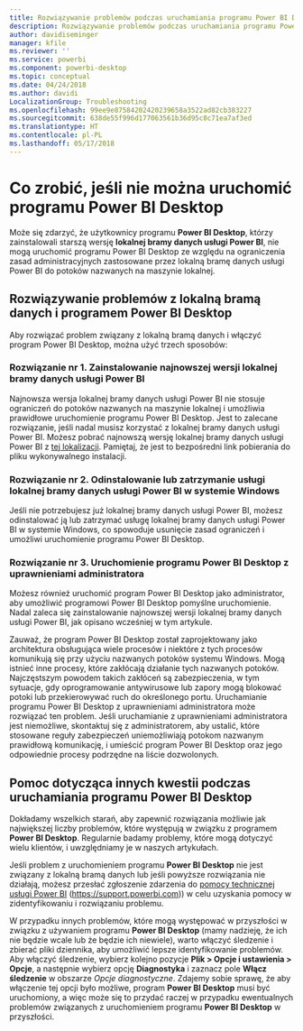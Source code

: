 ```yaml
---
title: Rozwiązywanie problemów podczas uruchamiania programu Power BI Desktop
description: Rozwiązywanie problemów podczas uruchamiania programu Power BI Desktop
author: davidiseminger
manager: kfile
ms.reviewer: ''
ms.service: powerbi
ms.component: powerbi-desktop
ms.topic: conceptual
ms.date: 04/24/2018
ms.author: davidi
LocalizationGroup: Troubleshooting
ms.openlocfilehash: 99ee9e87584202420239658a3522ad82cb383227
ms.sourcegitcommit: 638de55f996d177063561b36d95c8c71ea7af3ed
ms.translationtype: HT
ms.contentlocale: pl-PL
ms.lasthandoff: 05/17/2018
---
```

# <a name="resolve-issues-when-power-bi-desktop-will-not-launch"></a>Co zrobić, jeśli nie można uruchomić programu Power BI Desktop
Może się zdarzyć, że użytkownicy programu **Power BI Desktop**, którzy zainstalowali starszą wersję **lokalnej bramy danych usługi Power BI**, nie mogą uruchomić programu Power BI Desktop ze względu na ograniczenia zasad administracyjnych zastosowane przez lokalną bramę danych usługi Power BI do potoków nazwanych na maszynie lokalnej. 

## <a name="resolve-issues-with-the-on-premises-data-gateway-and-power-bi-desktop"></a>Rozwiązywanie problemów z lokalną bramą danych i programem Power BI Desktop
Aby rozwiązać problem związany z lokalną bramą danych i włączyć program Power BI Desktop, można użyć trzech sposobów:

### <a name="resolution-1-install-the-latest-version-of-power-bi-on-premises-data-gateway"></a>Rozwiązanie nr 1. Zainstalowanie najnowszej wersji lokalnej bramy danych usługi Power BI
Najnowsza wersja lokalnej bramy danych usługi Power BI nie stosuje ograniczeń do potoków nazwanych na maszynie lokalnej i umożliwia prawidłowe uruchomienie programu Power BI Desktop. Jest to zalecane rozwiązanie, jeśli nadal musisz korzystać z lokalnej bramy danych usługi Power BI. Możesz pobrać najnowszą wersję lokalnej bramy danych usługi Power BI z [tej lokalizacji](https://go.microsoft.com/fwlink/?LinkId=698863). Pamiętaj, że jest to bezpośredni link pobierania do pliku wykonywalnego instalacji.

### <a name="resolution-2-uninstall-or-stop-the-power-bi-on-premises-data-gateway-windows-service"></a>Rozwiązanie nr 2. Odinstalowanie lub zatrzymanie usługi lokalnej bramy danych usługi Power BI w systemie Windows
Jeśli nie potrzebujesz już lokalnej bramy danych usługi Power BI, możesz odinstalować ją lub zatrzymać usługę lokalnej bramy danych usługi Power BI w systemie Windows, co spowoduje usunięcie zasad ograniczeń i umożliwi uruchomienie programu Power BI Desktop.

### <a name="resolution-3-run-power-bi-desktop-with-administrator-privilege"></a>Rozwiązanie nr 3. Uruchomienie programu Power BI Desktop z uprawnieniami administratora
Możesz również uruchomić program Power BI Desktop jako administrator, aby umożliwić programowi Power BI Desktop pomyślne uruchomienie. Nadal zaleca się zainstalowanie najnowszej wersji lokalnej bramy danych usługi Power BI, jak opisano wcześniej w tym artykule.

Zauważ, że program Power BI Desktop został zaprojektowany jako architektura obsługująca wiele procesów i niektóre z tych procesów komunikują się przy użyciu nazwanych potoków systemu Windows. Mogą istnieć inne procesy, które zakłócają działanie tych nazwanych potoków. Najczęstszym powodem takich zakłóceń są zabezpieczenia, w tym sytuacje, gdy oprogramowanie antywirusowe lub zapory mogą blokować potoki lub przekierowywać ruch do określonego portu. Uruchamianie programu Power BI Desktop z uprawnieniami administratora może rozwiązać ten problem. Jeśli uruchamianie z uprawnieniami administratora jest niemożliwe, skontaktuj się z administratorem, aby ustalić, które stosowane reguły zabezpieczeń uniemożliwiają potokom nazwanym prawidłową komunikację, i umieścić program Power BI Desktop oraz jego odpowiednie procesy podrzędne na liście dozwolonych.

## <a name="help-with-other-issues-when-launching-power-bi-desktop"></a>Pomoc dotycząca innych kwestii podczas uruchamiania programu Power BI Desktop
Dokładamy wszelkich starań, aby zapewnić rozwiązania możliwie jak największej liczby problemów, które występują w związku z programem **Power BI Desktop**. Regularnie badamy problemy, które mogą dotyczyć wielu klientów, i uwzględniamy je w naszych artykułach.

Jeśli problem z uruchomieniem programu **Power BI Desktop** nie jest związany z lokalną bramą danych lub jeśli powyższe rozwiązania nie działają, możesz przesłać zgłoszenie zdarzenia do [pomocy technicznej usługi Power BI](https://support.powerbi.com) (https://support.powerbi.com)) w celu uzyskania pomocy w zidentyfikowaniu i rozwiązaniu problemu.

W przypadku innych problemów, które mogą występować w przyszłości w związku z używaniem programu **Power BI Desktop** (mamy nadzieję, że ich nie będzie wcale lub że będzie ich niewiele), warto włączyć śledzenie i zbierać pliki dziennika, aby umożliwić lepsze identyfikowanie problemów. Aby włączyć śledzenie, wybierz kolejno pozycje **Plik > Opcje i ustawienia > Opcje**, a następnie wybierz opcję **Diagnostyka** i zaznacz pole **Włącz śledzenie** w obszarze *Opcje diagnostyczne*. Zdajemy sobie sprawę, że aby włączenie tej opcji było możliwe, program **Power BI Desktop** musi być uruchomiony, a więc może się to przydać raczej w przypadku ewentualnych problemów związanych z uruchomieniem programu **Power BI Desktop** w przyszłości.

